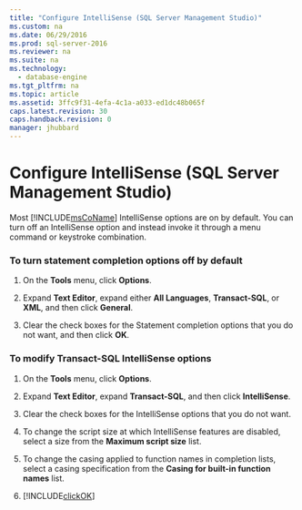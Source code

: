 ```yaml
---
title: "Configure IntelliSense (SQL Server Management Studio)"
ms.custom: na
ms.date: 06/29/2016
ms.prod: sql-server-2016
ms.reviewer: na
ms.suite: na
ms.technology: 
  - database-engine
ms.tgt_pltfrm: na
ms.topic: article
ms.assetid: 3ffc9f31-4efa-4c1a-a033-ed1dc48b065f
caps.latest.revision: 30
caps.handback.revision: 0
manager: jhubbard
---
```

# Configure IntelliSense (SQL Server Management Studio)
Most [!INCLUDE[msCoName](../../Topics/TopicNameContainA/tokens/msCoName_md.md)] IntelliSense options are on by default. You can turn off an IntelliSense option and instead invoke it through a menu command or keystroke combination.  
  
### To turn statement completion options off by default  
  
1.  On the **Tools** menu, click **Options**.  
  
2.  Expand **Text Editor**, expand either **All Languages**, **Transact-SQL**, or **XML**, and then click **General**.  
  
3.  Clear the check boxes for the Statement completion options that you do not want, and then click **OK**.  
  
### To modify Transact-SQL IntelliSense options  
  
1.  On the **Tools** menu, click **Options**.  
  
2.  Expand **Text Editor**, expand **Transact-SQL**, and then click **IntelliSense**.  
  
3.  Clear the check boxes for the IntelliSense options that you do not want.  
  
4.  To change the script size at which IntelliSense features are disabled, select a size from the **Maximum script size** list.  
  
5.  To change the casing applied to function names in completion lists, select a casing specification from the **Casing for built-in function names** list.  
  
6.  [!INCLUDE[clickOK](../../Topics/TopicNameContainA/tokens/clickOK_md.md)]